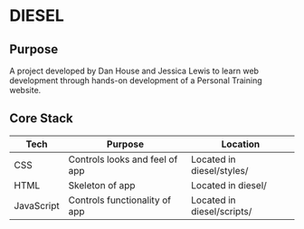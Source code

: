 # DIESEL #

## Purpose

A project developed by Dan House and Jessica Lewis to learn web development through hands-on development of a Personal Training website.



## Core Stack 






| Tech       | Purpose                        | Location                   |
| ---------- | ------------------------------ | -------------------------- |
| CSS        | Controls looks and feel of app | Located in diesel/styles/  |
| HTML       | Skeleton of app                | Located in diesel/         |
| JavaScript | Controls functionality of app  | Located in diesel/scripts/ |

